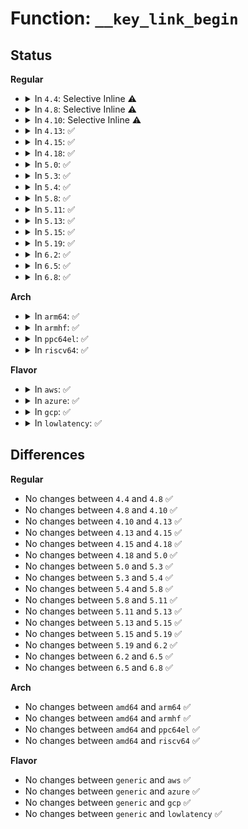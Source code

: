 # Function: <code>__key_link_begin</code>

## Status
<b>Regular</b>
<ul>
<li>
<details>
<summary>In <code>4.4</code>: Selective Inline ⚠️</summary>

```c
int __key_link_begin(struct key *keyring, const struct keyring_index_key *index_key, struct assoc_array_edit **_edit);
```

**Collision:** Unique Global

**Inline:** Selective

**Transformation:** False

**Instances:**

```
In security/keys/keyring.c (ffffffff81331980)
Location: security/keys/keyring.c:1071
Inline: True
Direct callers:
  - security/keys/key.c:key_instantiate_and_link
  - security/keys/key.c:key_reject_and_link
  - security/keys/key.c:key_create_or_update
  - security/keys/keyring.c:key_link
  - security/keys/request_key.c:request_key_and_link
```
**Symbols:**

```
ffffffff81331980-ffffffff81331a74: __key_link_begin (STB_GLOBAL)
```
</details>
</li>
<li>
<details>
<summary>In <code>4.8</code>: Selective Inline ⚠️</summary>

```c
int __key_link_begin(struct key *keyring, const struct keyring_index_key *index_key, struct assoc_array_edit **_edit);
```

**Collision:** Unique Global

**Inline:** Selective

**Transformation:** False

**Instances:**

```
In security/keys/keyring.c (ffffffff81366720)
Location: security/keys/keyring.c:1095
Inline: True
Direct callers:
  - security/keys/key.c:key_create_or_update
  - security/keys/key.c:key_reject_and_link
  - security/keys/key.c:key_instantiate_and_link
  - security/keys/keyring.c:key_link
  - security/keys/request_key.c:request_key_and_link
```
**Symbols:**

```
ffffffff81366720-ffffffff81366826: __key_link_begin (STB_GLOBAL)
```
</details>
</li>
<li>
<details>
<summary>In <code>4.10</code>: Selective Inline ⚠️</summary>

```c
int __key_link_begin(struct key *keyring, const struct keyring_index_key *index_key, struct assoc_array_edit **_edit);
```

**Collision:** Unique Global

**Inline:** Selective

**Transformation:** False

**Instances:**

```
In security/keys/keyring.c (ffffffff8137cf40)
Location: security/keys/keyring.c:1095
Inline: True
Direct callers:
  - security/keys/key.c:key_create_or_update
  - security/keys/key.c:key_reject_and_link
  - security/keys/key.c:key_instantiate_and_link
  - security/keys/keyring.c:key_link
  - security/keys/request_key.c:request_key_and_link
```
**Symbols:**

```
ffffffff8137cf40-ffffffff8137d046: __key_link_begin (STB_GLOBAL)
```
</details>
</li>
<li>
<details>
<summary>In <code>4.13</code>: ✅</summary>

```c
int __key_link_begin(struct key *keyring, const struct keyring_index_key *index_key, struct assoc_array_edit **_edit);
```

**Collision:** Unique Global

**Inline:** No

**Transformation:** False

**Instances:**

```
In security/keys/keyring.c (ffffffff81390cb0)
Location: security/keys/keyring.c:1207
Inline: False
Direct callers:
  - security/keys/key.c:key_create_or_update
  - security/keys/key.c:key_reject_and_link
  - security/keys/key.c:key_instantiate_and_link
  - security/keys/keyring.c:key_link
  - security/keys/request_key.c:request_key_and_link
```
**Symbols:**

```
ffffffff81390cb0-ffffffff81390da7: __key_link_begin (STB_GLOBAL)
```
</details>
</li>
<li>
<details>
<summary>In <code>4.15</code>: ✅</summary>

```c
int __key_link_begin(struct key *keyring, const struct keyring_index_key *index_key, struct assoc_array_edit **_edit);
```

**Collision:** Unique Global

**Inline:** No

**Transformation:** False

**Instances:**

```
In security/keys/keyring.c (ffffffff813b62a0)
Location: security/keys/keyring.c:1209
Inline: False
Direct callers:
  - security/keys/key.c:key_create_or_update
  - security/keys/key.c:key_reject_and_link
  - security/keys/key.c:key_instantiate_and_link
  - security/keys/keyring.c:key_link
  - security/keys/request_key.c:request_key_and_link
```
**Symbols:**

```
ffffffff813b62a0-ffffffff813b639a: __key_link_begin (STB_GLOBAL)
```
</details>
</li>
<li>
<details>
<summary>In <code>4.18</code>: ✅</summary>

```c
int __key_link_begin(struct key *keyring, const struct keyring_index_key *index_key, struct assoc_array_edit **_edit);
```

**Collision:** Unique Global

**Inline:** No

**Transformation:** False

**Instances:**

```
In security/keys/keyring.c (ffffffff813e6aa0)
Location: security/keys/keyring.c:1202
Inline: False
Direct callers:
  - security/keys/key.c:key_create_or_update
  - security/keys/key.c:key_reject_and_link
  - security/keys/key.c:key_instantiate_and_link
  - security/keys/keyring.c:key_link
  - security/keys/request_key.c:request_key_and_link
```
**Symbols:**

```
ffffffff813e6aa0-ffffffff813e6b9a: __key_link_begin (STB_GLOBAL)
```
</details>
</li>
<li>
<details>
<summary>In <code>5.0</code>: ✅</summary>

```c
int __key_link_begin(struct key *keyring, const struct keyring_index_key *index_key, struct assoc_array_edit **_edit);
```

**Collision:** Unique Global

**Inline:** No

**Transformation:** False

**Instances:**

```
In security/keys/keyring.c (ffffffff814012a0)
Location: security/keys/keyring.c:1200
Inline: False
Direct callers:
  - security/keys/key.c:key_create_or_update
  - security/keys/key.c:key_reject_and_link
  - security/keys/key.c:key_instantiate_and_link
  - security/keys/keyring.c:key_link
  - security/keys/request_key.c:request_key_and_link
```
**Symbols:**

```
ffffffff814012a0-ffffffff8140139a: __key_link_begin (STB_GLOBAL)
```
</details>
</li>
<li>
<details>
<summary>In <code>5.3</code>: ✅</summary>

```c
int __key_link_begin(struct key *keyring, const struct keyring_index_key *index_key, struct assoc_array_edit **_edit);
```

**Collision:** Unique Global

**Inline:** No

**Transformation:** False

**Instances:**

```
In security/keys/keyring.c (ffffffff8142dba0)
Location: security/keys/keyring.c:1294
Inline: False
Direct callers:
  - security/keys/key.c:key_create_or_update
  - security/keys/key.c:key_reject_and_link
  - security/keys/key.c:key_instantiate_and_link
  - security/keys/keyring.c:key_move
  - security/keys/keyring.c:key_move
  - security/keys/keyring.c:key_link
  - security/keys/request_key.c:construct_key_and_link
```
**Symbols:**

```
ffffffff8142dba0-ffffffff8142dc3f: __key_link_begin (STB_GLOBAL)
```
</details>
</li>
<li>
<details>
<summary>In <code>5.4</code>: ✅</summary>

```c
int __key_link_begin(struct key *keyring, const struct keyring_index_key *index_key, struct assoc_array_edit **_edit);
```

**Collision:** Unique Global

**Inline:** No

**Transformation:** False

**Instances:**

```
In security/keys/keyring.c (ffffffff814478f0)
Location: security/keys/keyring.c:1294
Inline: False
Direct callers:
  - security/keys/key.c:key_create_or_update
  - security/keys/key.c:key_reject_and_link
  - security/keys/key.c:key_instantiate_and_link
  - security/keys/keyring.c:key_move
  - security/keys/keyring.c:key_move
  - security/keys/keyring.c:key_link
  - security/keys/request_key.c:construct_key_and_link
```
**Symbols:**

```
ffffffff814478f0-ffffffff8144798f: __key_link_begin (STB_GLOBAL)
```
</details>
</li>
<li>
<details>
<summary>In <code>5.8</code>: ✅</summary>

```c
int __key_link_begin(struct key *keyring, const struct keyring_index_key *index_key, struct assoc_array_edit **_edit);
```

**Collision:** Unique Global

**Inline:** No

**Transformation:** False

**Instances:**

```
In security/keys/keyring.c (ffffffff814990a0)
Location: security/keys/keyring.c:1292
Inline: False
Direct callers:
  - security/keys/key.c:key_create_or_update
  - security/keys/key.c:key_reject_and_link
  - security/keys/key.c:key_instantiate_and_link
  - security/keys/keyring.c:key_move
  - security/keys/keyring.c:key_move
  - security/keys/keyring.c:key_link
  - security/keys/request_key.c:construct_alloc_key
```
**Symbols:**

```
ffffffff814990a0-ffffffff8149913f: __key_link_begin (STB_GLOBAL)
```
</details>
</li>
<li>
<details>
<summary>In <code>5.11</code>: ✅</summary>

```c
int __key_link_begin(struct key *keyring, const struct keyring_index_key *index_key, struct assoc_array_edit **_edit);
```

**Collision:** Unique Global

**Inline:** No

**Transformation:** False

**Instances:**

```
In security/keys/keyring.c (ffffffff814b6b20)
Location: security/keys/keyring.c:1292
Inline: False
Direct callers:
  - security/keys/key.c:key_create_or_update
  - security/keys/key.c:key_reject_and_link
  - security/keys/key.c:key_instantiate_and_link
  - security/keys/keyring.c:key_move
  - security/keys/keyring.c:key_move
  - security/keys/keyring.c:key_link
  - security/keys/request_key.c:construct_alloc_key
```
**Symbols:**

```
ffffffff814b6b20-ffffffff814b6bbf: __key_link_begin (STB_GLOBAL)
```
</details>
</li>
<li>
<details>
<summary>In <code>5.13</code>: ✅</summary>

```c
int __key_link_begin(struct key *keyring, const struct keyring_index_key *index_key, struct assoc_array_edit **_edit);
```

**Collision:** Unique Global

**Inline:** No

**Transformation:** False

**Instances:**

```
In security/keys/keyring.c (ffffffff814bc960)
Location: security/keys/keyring.c:1292
Inline: False
Direct callers:
  - security/keys/key.c:key_create_or_update
  - security/keys/key.c:key_reject_and_link
  - security/keys/key.c:key_instantiate_and_link
  - security/keys/keyring.c:key_move
  - security/keys/keyring.c:key_move
  - security/keys/keyring.c:key_link
  - security/keys/request_key.c:construct_alloc_key
```
**Symbols:**

```
ffffffff814bc960-ffffffff814bc9ff: __key_link_begin (STB_GLOBAL)
```
</details>
</li>
<li>
<details>
<summary>In <code>5.15</code>: ✅</summary>

```c
int __key_link_begin(struct key *keyring, const struct keyring_index_key *index_key, struct assoc_array_edit **_edit);
```

**Collision:** Unique Global

**Inline:** No

**Transformation:** False

**Instances:**

```
In security/keys/keyring.c (ffffffff81515380)
Location: security/keys/keyring.c:1292
Inline: False
Direct callers:
  - security/keys/key.c:key_create_or_update
  - security/keys/key.c:key_reject_and_link
  - security/keys/key.c:key_instantiate_and_link
  - security/keys/keyring.c:key_move
  - security/keys/keyring.c:key_move
  - security/keys/keyring.c:key_link
  - security/keys/request_key.c:construct_alloc_key
```
**Symbols:**

```
ffffffff81515380-ffffffff8151541f: __key_link_begin (STB_GLOBAL)
```
</details>
</li>
<li>
<details>
<summary>In <code>5.19</code>: ✅</summary>

```c
int __key_link_begin(struct key *keyring, const struct keyring_index_key *index_key, struct assoc_array_edit **_edit);
```

**Collision:** Unique Global

**Inline:** No

**Transformation:** False

**Instances:**

```
In security/keys/keyring.c (ffffffff815a7b50)
Location: security/keys/keyring.c:1292
Inline: False
Direct callers:
  - security/keys/key.c:key_create_or_update
  - security/keys/key.c:key_reject_and_link
  - security/keys/key.c:key_instantiate_and_link
  - security/keys/keyring.c:key_move
  - security/keys/keyring.c:key_move
  - security/keys/keyring.c:key_link
  - security/keys/request_key.c:construct_alloc_key
```
**Symbols:**

```
ffffffff815a7b50-ffffffff815a7bfa: __key_link_begin (STB_GLOBAL)
```
</details>
</li>
<li>
<details>
<summary>In <code>6.2</code>: ✅</summary>

```c
int __key_link_begin(struct key *keyring, const struct keyring_index_key *index_key, struct assoc_array_edit **_edit);
```

**Collision:** Unique Global

**Inline:** No

**Transformation:** False

**Instances:**

```
In security/keys/keyring.c (ffffffff81651be0)
Location: security/keys/keyring.c:1292
Inline: False
Direct callers:
  - security/keys/key.c:key_create_or_update
  - security/keys/key.c:key_reject_and_link
  - security/keys/key.c:key_instantiate_and_link
  - security/keys/keyring.c:key_move
  - security/keys/keyring.c:key_move
  - security/keys/keyring.c:key_link
  - security/keys/request_key.c:construct_alloc_key
```
**Symbols:**

```
ffffffff81651be0-ffffffff81651c8a: __key_link_begin (STB_GLOBAL)
```
</details>
</li>
<li>
<details>
<summary>In <code>6.5</code>: ✅</summary>

```c
int __key_link_begin(struct key *keyring, const struct keyring_index_key *index_key, struct assoc_array_edit **_edit);
```

**Collision:** Unique Global

**Inline:** No

**Transformation:** False

**Instances:**

```
In security/keys/keyring.c (ffffffff8168a480)
Location: security/keys/keyring.c:1292
Inline: False
Direct callers:
  - security/keys/key.c:__key_create_or_update
  - security/keys/key.c:key_reject_and_link
  - security/keys/key.c:key_instantiate_and_link
  - security/keys/keyring.c:key_move
  - security/keys/keyring.c:key_link
  - security/keys/request_key.c:construct_alloc_key
  - security/keys/request_key.c:construct_alloc_key
```
**Symbols:**

```
ffffffff8168a480-ffffffff8168a52a: __key_link_begin (STB_GLOBAL)
```
</details>
</li>
<li>
<details>
<summary>In <code>6.8</code>: ✅</summary>

```c
int __key_link_begin(struct key *keyring, const struct keyring_index_key *index_key, struct assoc_array_edit **_edit);
```

**Collision:** Unique Global

**Inline:** No

**Transformation:** False

**Instances:**

```
In security/keys/keyring.c (ffffffff816c6980)
Location: security/keys/keyring.c:1292
Inline: False
Direct callers:
  - security/keys/key.c:__key_create_or_update
  - security/keys/key.c:key_reject_and_link
  - security/keys/key.c:key_instantiate_and_link
  - security/keys/keyring.c:key_move
  - security/keys/keyring.c:key_link
  - security/keys/request_key.c:construct_alloc_key
  - security/keys/request_key.c:construct_alloc_key
```
**Symbols:**

```
ffffffff816c6980-ffffffff816c6a2a: __key_link_begin (STB_GLOBAL)
```
</details>
</li>
</ul>
<b>Arch</b>
<ul>
<li>
<details>
<summary>In <code>arm64</code>: ✅</summary>

```c
int __key_link_begin(struct key *keyring, const struct keyring_index_key *index_key, struct assoc_array_edit **_edit);
```

**Collision:** Unique Global

**Inline:** No

**Transformation:** False

**Instances:**

```
In security/keys/keyring.c (ffff800010531190)
Location: security/keys/keyring.c:1294
Inline: False
Direct callers:
  - security/keys/key.c:key_create_or_update
  - security/keys/key.c:key_reject_and_link
  - security/keys/key.c:key_instantiate_and_link
  - security/keys/keyring.c:key_move
  - security/keys/keyring.c:key_move
  - security/keys/keyring.c:key_link
  - security/keys/request_key.c:construct_key_and_link
```
**Symbols:**

```
ffff800010531190-ffff800010531258: __key_link_begin (STB_GLOBAL)
```
</details>
</li>
<li>
<details>
<summary>In <code>armhf</code>: ✅</summary>

```c
int __key_link_begin(struct key *keyring, const struct keyring_index_key *index_key, struct assoc_array_edit **_edit);
```

**Collision:** Unique Global

**Inline:** No

**Transformation:** False

**Instances:**

```
In security/keys/keyring.c (c06e8f58)
Location: security/keys/keyring.c:1294
Inline: False
Direct callers:
  - security/keys/key.c:key_create_or_update
  - security/keys/key.c:key_reject_and_link
  - security/keys/key.c:key_instantiate_and_link
  - security/keys/keyring.c:key_move
  - security/keys/keyring.c:key_move
  - security/keys/keyring.c:key_link
  - security/keys/request_key.c:construct_key_and_link
```
**Symbols:**

```
c06e8f58-c06e9014: __key_link_begin (STB_GLOBAL)
```
</details>
</li>
<li>
<details>
<summary>In <code>ppc64el</code>: ✅</summary>

```c
int __key_link_begin(struct key *keyring, const struct keyring_index_key *index_key, struct assoc_array_edit **_edit);
```

**Collision:** Unique Global

**Inline:** No

**Transformation:** False

**Instances:**

```
In security/keys/keyring.c (c00000000067e740)
Location: security/keys/keyring.c:1294
Inline: False
Direct callers:
  - security/keys/key.c:key_create_or_update
  - security/keys/key.c:key_reject_and_link
  - security/keys/key.c:key_instantiate_and_link
  - security/keys/keyring.c:key_move
  - security/keys/keyring.c:key_link
  - security/keys/request_key.c:construct_key_and_link
```
**Symbols:**

```
c00000000067e740-c00000000067e888: __key_link_begin (STB_GLOBAL)
```
</details>
</li>
<li>
<details>
<summary>In <code>riscv64</code>: ✅</summary>

```c
int __key_link_begin(struct key *keyring, const struct keyring_index_key *index_key, struct assoc_array_edit **_edit);
```

**Collision:** Unique Global

**Inline:** No

**Transformation:** False

**Instances:**

```
In security/keys/keyring.c (ffffffe0003921fc)
Location: security/keys/keyring.c:1294
Inline: False
Direct callers:
  - security/keys/key.c:key_create_or_update
  - security/keys/key.c:key_reject_and_link
  - security/keys/key.c:key_instantiate_and_link
  - security/keys/keyring.c:key_move
  - security/keys/keyring.c:key_move
  - security/keys/keyring.c:key_link
  - security/keys/request_key.c:construct_key_and_link
```
**Symbols:**

```
ffffffe0003921fc-ffffffe0003922a0: __key_link_begin (STB_GLOBAL)
```
</details>
</li>
</ul>
<b>Flavor</b>
<ul>
<li>
<details>
<summary>In <code>aws</code>: ✅</summary>

```c
int __key_link_begin(struct key *keyring, const struct keyring_index_key *index_key, struct assoc_array_edit **_edit);
```

**Collision:** Unique Global

**Inline:** No

**Transformation:** False

**Instances:**

```
In security/keys/keyring.c (ffffffff8143fed0)
Location: security/keys/keyring.c:1294
Inline: False
Direct callers:
  - security/keys/key.c:key_create_or_update
  - security/keys/key.c:key_reject_and_link
  - security/keys/key.c:key_instantiate_and_link
  - security/keys/keyring.c:key_move
  - security/keys/keyring.c:key_move
  - security/keys/keyring.c:key_link
  - security/keys/request_key.c:construct_key_and_link
```
**Symbols:**

```
ffffffff8143fed0-ffffffff8143ff6f: __key_link_begin (STB_GLOBAL)
```
</details>
</li>
<li>
<details>
<summary>In <code>azure</code>: ✅</summary>

```c
int __key_link_begin(struct key *keyring, const struct keyring_index_key *index_key, struct assoc_array_edit **_edit);
```

**Collision:** Unique Global

**Inline:** No

**Transformation:** False

**Instances:**

```
In security/keys/keyring.c (ffffffff81430940)
Location: security/keys/keyring.c:1294
Inline: False
Direct callers:
  - security/keys/key.c:key_create_or_update
  - security/keys/key.c:key_reject_and_link
  - security/keys/key.c:key_instantiate_and_link
  - security/keys/keyring.c:key_move
  - security/keys/keyring.c:key_move
  - security/keys/keyring.c:key_link
  - security/keys/request_key.c:construct_key_and_link
```
**Symbols:**

```
ffffffff81430940-ffffffff814309df: __key_link_begin (STB_GLOBAL)
```
</details>
</li>
<li>
<details>
<summary>In <code>gcp</code>: ✅</summary>

```c
int __key_link_begin(struct key *keyring, const struct keyring_index_key *index_key, struct assoc_array_edit **_edit);
```

**Collision:** Unique Global

**Inline:** No

**Transformation:** False

**Instances:**

```
In security/keys/keyring.c (ffffffff8143c070)
Location: security/keys/keyring.c:1294
Inline: False
Direct callers:
  - security/keys/key.c:key_create_or_update
  - security/keys/key.c:key_reject_and_link
  - security/keys/key.c:key_instantiate_and_link
  - security/keys/keyring.c:key_move
  - security/keys/keyring.c:key_move
  - security/keys/keyring.c:key_link
  - security/keys/request_key.c:construct_key_and_link
```
**Symbols:**

```
ffffffff8143c070-ffffffff8143c10f: __key_link_begin (STB_GLOBAL)
```
</details>
</li>
<li>
<details>
<summary>In <code>lowlatency</code>: ✅</summary>

```c
int __key_link_begin(struct key *keyring, const struct keyring_index_key *index_key, struct assoc_array_edit **_edit);
```

**Collision:** Unique Global

**Inline:** No

**Transformation:** False

**Instances:**

```
In security/keys/keyring.c (ffffffff814531f0)
Location: security/keys/keyring.c:1294
Inline: False
Direct callers:
  - security/keys/key.c:key_create_or_update
  - security/keys/key.c:key_reject_and_link
  - security/keys/key.c:key_instantiate_and_link
  - security/keys/keyring.c:key_move
  - security/keys/keyring.c:key_move
  - security/keys/keyring.c:key_link
  - security/keys/request_key.c:construct_key_and_link
```
**Symbols:**

```
ffffffff814531f0-ffffffff8145328f: __key_link_begin (STB_GLOBAL)
```
</details>
</li>
</ul>

## Differences
<b>Regular</b>
<ul>
<li>
No changes between <code>4.4</code> and <code>4.8</code> ✅
</li>
<li>
No changes between <code>4.8</code> and <code>4.10</code> ✅
</li>
<li>
No changes between <code>4.10</code> and <code>4.13</code> ✅
</li>
<li>
No changes between <code>4.13</code> and <code>4.15</code> ✅
</li>
<li>
No changes between <code>4.15</code> and <code>4.18</code> ✅
</li>
<li>
No changes between <code>4.18</code> and <code>5.0</code> ✅
</li>
<li>
No changes between <code>5.0</code> and <code>5.3</code> ✅
</li>
<li>
No changes between <code>5.3</code> and <code>5.4</code> ✅
</li>
<li>
No changes between <code>5.4</code> and <code>5.8</code> ✅
</li>
<li>
No changes between <code>5.8</code> and <code>5.11</code> ✅
</li>
<li>
No changes between <code>5.11</code> and <code>5.13</code> ✅
</li>
<li>
No changes between <code>5.13</code> and <code>5.15</code> ✅
</li>
<li>
No changes between <code>5.15</code> and <code>5.19</code> ✅
</li>
<li>
No changes between <code>5.19</code> and <code>6.2</code> ✅
</li>
<li>
No changes between <code>6.2</code> and <code>6.5</code> ✅
</li>
<li>
No changes between <code>6.5</code> and <code>6.8</code> ✅
</li>
</ul>
<b>Arch</b>
<ul>
<li>
No changes between <code>amd64</code> and <code>arm64</code> ✅
</li>
<li>
No changes between <code>amd64</code> and <code>armhf</code> ✅
</li>
<li>
No changes between <code>amd64</code> and <code>ppc64el</code> ✅
</li>
<li>
No changes between <code>amd64</code> and <code>riscv64</code> ✅
</li>
</ul>
<b>Flavor</b>
<ul>
<li>
No changes between <code>generic</code> and <code>aws</code> ✅
</li>
<li>
No changes between <code>generic</code> and <code>azure</code> ✅
</li>
<li>
No changes between <code>generic</code> and <code>gcp</code> ✅
</li>
<li>
No changes between <code>generic</code> and <code>lowlatency</code> ✅
</li>
</ul>
